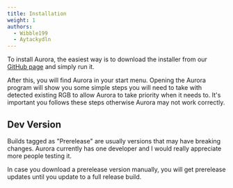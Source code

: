 ```yaml
---
title: Installation
weight: 1
authors:
  - Wibble199
  - Aytackydln
---
```


To install Aurora, the easiest way is to download the installer from our [GitHub page](https://github.com/Aurora-RGB/Aurora/releases) and simply run it.

After this, you will find Aurora in your start menu.
Opening the Aurora program will show you some simple steps you will need to take with detected existing RGB to allow Aurora to take priority when it needs to.
It's important you follows these steps otherwise Aurora may not work correctly.

## Dev Version

Builds tagged as "Prerelease" are usually versions that may have breaking changes.
Aurora currently has one developer and I would really appreciate more people testing it.

In case you download a prerelease version manually, you will get prerelease updates until you update to a full release build.


